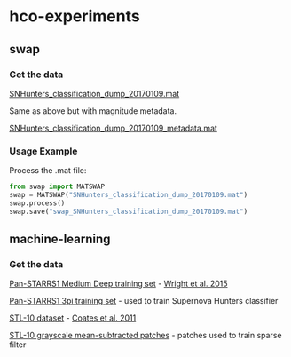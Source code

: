# hco-experiments

## swap
### Get the data
[SNHunters_classification_dump_20170109.mat](https://www.dropbox.com/s/0sjkfhbxocnkbbb/SNHunters_classification_dump_20170109.mat?dl=0)

Same as above but with magnitude metadata.

[SNHunters_classification_dump_20170109_metadata.mat](https://www.dropbox.com/s/4i2ilou79tixc61/SNHunters_classification_dump_20170109_metadata.mat?dl=0)

### Usage Example

Process the .mat file:

```python
from swap import MATSWAP
swap = MATSWAP("SNHunters_classification_dump_20170109.mat")
swap.process()
swap.save("swap_SNHunters_classification_dump_20170109.mat")

```

## machine-learning
### Get the data
[Pan-STARRS1 Medium Deep training set](https://www.dropbox.com/s/dft3qpnfn3clv9y/md_20x20_skew4_SignPreserveNorm_with_confirmed1.mat?dl=0) - [Wright et al. 2015](https://arxiv.org/abs/1501.05470)

[Pan-STARRS1 3pi training set](https://www.dropbox.com/s/btzji6ug9ikwlwm/3pi_20x20_skew2_signPreserveNorm.mat?dl=0) - used to train Supernova Hunters classifier

[STL-10 dataset](https://cs.stanford.edu/~acoates/stl10/) - [Coates et al. 2011](http://cs.stanford.edu/~acoates/papers/coatesleeng_aistats_2011.pdf)

[STL-10 grayscale mean-subtracted patches](https://www.dropbox.com/s/gairqidpyjxtzah/patches_stl-10_unlabeled_meansub_20150409_psdb_6x6.mat?dl=0) - patches used to train sparse filter
